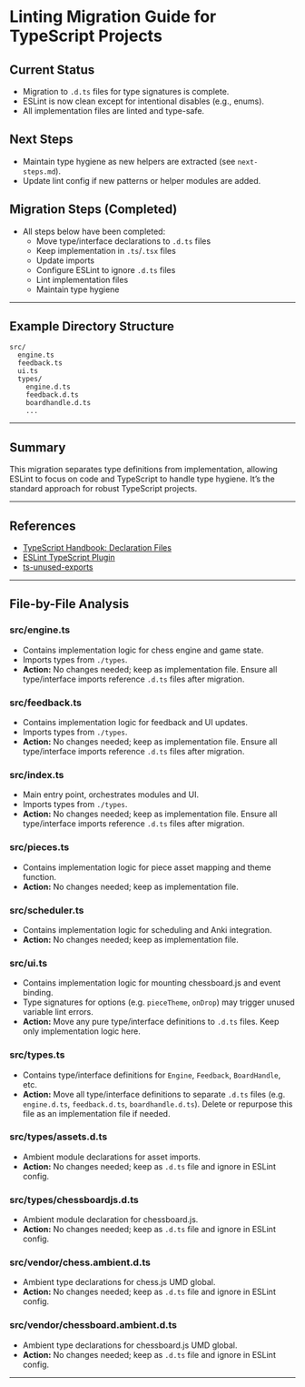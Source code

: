 # Linting Migration Guide for TypeScript Projects

## Current Status
- Migration to `.d.ts` files for type signatures is complete.
- ESLint is now clean except for intentional disables (e.g., enums).
- All implementation files are linted and type-safe.

## Next Steps
- Maintain type hygiene as new helpers are extracted (see `next-steps.md`).
- Update lint config if new patterns or helper modules are added.

## Migration Steps (Completed)
- All steps below have been completed:
  - Move type/interface declarations to `.d.ts` files
  - Keep implementation in `.ts`/`.tsx` files
  - Update imports
  - Configure ESLint to ignore `.d.ts` files
  - Lint implementation files
  - Maintain type hygiene

---

## Example Directory Structure

```
src/
  engine.ts
  feedback.ts
  ui.ts
  types/
    engine.d.ts
    feedback.d.ts
    boardhandle.d.ts
    ...
```

---

## Summary

This migration separates type definitions from implementation, allowing ESLint to focus on code and TypeScript to handle type hygiene. It’s the standard approach for robust TypeScript projects.

---

## References
- [TypeScript Handbook: Declaration Files](https://www.typescriptlang.org/docs/handbook/declaration-files/by-example.html)
- [ESLint TypeScript Plugin](https://typescript-eslint.io/)
- [ts-unused-exports](https://github.com/pzavolinsky/ts-unused-exports)

---

## File-by-File Analysis

### src/engine.ts
- Contains implementation logic for chess engine and game state.
- Imports types from `./types`.
- **Action:** No changes needed; keep as implementation file. Ensure all type/interface imports reference `.d.ts` files after migration.

### src/feedback.ts
- Contains implementation logic for feedback and UI updates.
- Imports types from `./types`.
- **Action:** No changes needed; keep as implementation file. Ensure all type/interface imports reference `.d.ts` files after migration.

### src/index.ts
- Main entry point, orchestrates modules and UI.
- Imports types from `./types`.
- **Action:** No changes needed; keep as implementation file. Ensure all type/interface imports reference `.d.ts` files after migration.

### src/pieces.ts
- Contains implementation logic for piece asset mapping and theme function.
- **Action:** No changes needed; keep as implementation file.

### src/scheduler.ts
- Contains implementation logic for scheduling and Anki integration.
- **Action:** No changes needed; keep as implementation file.

### src/ui.ts
- Contains implementation logic for mounting chessboard.js and event binding.
- Type signatures for options (e.g. `pieceTheme`, `onDrop`) may trigger unused variable lint errors.
- **Action:** Move any pure type/interface definitions to `.d.ts` files. Keep only implementation logic here.

### src/types.ts
- Contains type/interface definitions for `Engine`, `Feedback`, `BoardHandle`, etc.
- **Action:** Move all type/interface definitions to separate `.d.ts` files (e.g. `engine.d.ts`, `feedback.d.ts`, `boardhandle.d.ts`). Delete or repurpose this file as an implementation file if needed.

### src/types/assets.d.ts
- Ambient module declarations for asset imports.
- **Action:** No changes needed; keep as `.d.ts` file and ignore in ESLint config.

### src/types/chessboardjs.d.ts
- Ambient module declaration for chessboard.js.
- **Action:** No changes needed; keep as `.d.ts` file and ignore in ESLint config.

### src/vendor/chess.ambient.d.ts
- Ambient type declarations for chess.js UMD global.
- **Action:** No changes needed; keep as `.d.ts` file and ignore in ESLint config.

### src/vendor/chessboard.ambient.d.ts
- Ambient type declarations for chessboard.js UMD global.
- **Action:** No changes needed; keep as `.d.ts` file and ignore in ESLint config.

---

